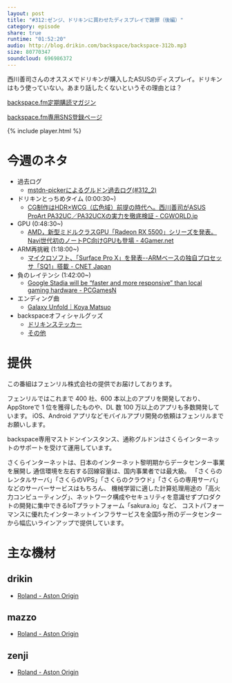 ```yaml
---
layout: post
title: "#312:ゼンジ、ドリキンに買わせたディスプレイで謝罪（後編）"
category: episode
share: true
runtime: "01:52:20"
audio: http://blog.drikin.com/backspace/backspace-312b.mp3
size: 80770347
soundcloud: 696986372
---
```


西川善司さんのオススメでドリキンが購入したASUSのディスプレイ。ドリキンはもう使っていない。あまり話したくないというその理由とは？

[backspace.fm定期購読マガジン](https://note.mu/drikin/m/m55ec296b7655)

[backspace.fm専用SNS登録ページ](https://mstdn.guru/invite/3WVHpSMr)

{% include player.html %}


# 今週のネタ
* 過去ログ
  * [mstdn-pickerによるグルドン過去ログ(#312_2)](https://rbtnn.github.io/mstdn-picker/?instance=mstdn.guru&since_id=102947900487963962&max_id=102948355709459560)
* ドリキンとっちめタイム (0:00:30~)
  * [CG制作はHDR×WCG（広色域）前提の時代へ。西川善司がASUS ProArt PA32UC／PA32UCXの実力を徹底検証 - CGWORLD.jp](https://cgworld.jp/feature/201910-asus-pa32uc.html)
* GPU (0:48:30~)
  * [AMD，新型ミドルクラスGPU「Radeon RX 5500」シリーズを発表。Navi世代初のノートPC向けGPUも登場 - 4Gamer.net](https://www.4gamer.net/games/337/G033715/20191004018/)
* ARM再挑戦 (1:18:00~)
  * [マイクロソフト、「Surface Pro X」を発表--ARMベースの独自プロセッサ「SQ1」搭載 - CNET Japan](https://japan.cnet.com/article/35143451/)
* 負のレイテンシ (1:42:00~)
  * [Google Stadia will be “faster and more responsive” than local gaming hardware - PCGamesN](https://www.pcgamesn.com/stadia/negative-latency-prediction)
* エンディング曲
  * [Galaxy Unfold｜Koya Matsuo](https://note.mu/mazzo/n/n4dcaadea8da9)
* backspaceオフィシャルグッズ
  * [ドリキンステッカー](https://backspace.thebase.in/)
  * [その他](https://www.zazzle.co.jp/s/backspace+%E3%82%AE%E3%83%95%E3%83%88)

# 提供

この番組はフェンリル株式会社の提供でお届けしております。

フェンリルではこれまで 400 社、600 本以上のアプリを開発しており、AppStoreで 1 位を獲得したものや、DL 数 100 万以上のアプリも多数開発しています。
iOS、Android アプリなどモバイルアプリ開発の依頼はフェンリルまでお願いします。

backspace専用マストドンインスタンス、通称グルドンはさくらインターネットのサポートを受けて運用しています。

さくらインターネットは、日本のインターネット黎明期からデータセンター事業を展開し
通信環境を左右する回線容量は、国内事業者では最大級。
「さくらのレンタルサーバ」「さくらのVPS」「さくらのクラウド」「さくらの専用サーバ」などのサーバーサービスはもちろん、
機械学習に適した計算処理用途の「高火力コンピューティング」、ネットワーク構成やセキュリティを意識せずプロダクトの開発に集中できるIoTプラットフォーム「sakura.io」など、
コストパフォーマンスに優れたインターネットインフラサービスを全国5ヶ所のデータセンターから幅広いラインアップで提供しています。

# 主な機材

## drikin
* [Roland - Aston Origin](http://amzn.asia/1OwAZ0w)

## mazzo
* [Roland - Aston Origin](http://amzn.asia/1OwAZ0w)

## zenji
* [Roland - Aston Origin](http://amzn.asia/1OwAZ0w)

